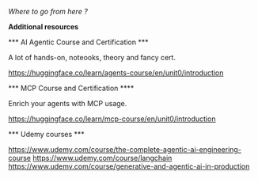 *Where to go from here ?*

**Additional resources**


*** AI Agentic Course and Certification ***

A lot of hands-on, noteooks, theory and fancy cert.

https://huggingface.co/learn/agents-course/en/unit0/introduction

*** MCP Course and Certification ****

Enrich your agents with MCP usage.

https://huggingface.co/learn/mcp-course/en/unit0/introduction

*** Udemy courses ***

https://www.udemy.com/course/the-complete-agentic-ai-engineering-course
https://www.udemy.com/course/langchain
https://www.udemy.com/course/generative-and-agentic-ai-in-production
